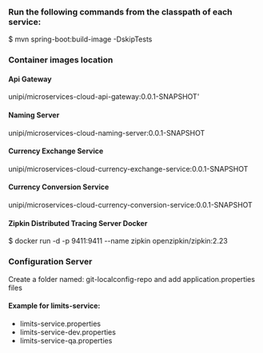 ### Run the following commands from the classpath of each service:
$ mvn spring-boot:build-image -DskipTests

### Container images location
#### Api Gateway
unipi/microservices-cloud-api-gateway:0.0.1-SNAPSHOT'
#### Naming Server
unipi/microservices-cloud-naming-server:0.0.1-SNAPSHOT
#### Currency Exchange Service
unipi/microservices-cloud-currency-exchange-service:0.0.1-SNAPSHOT
#### Currency Conversion Service
unipi/microservices-cloud-currency-conversion-service:0.0.1-SNAPSHOT
#### Zipkin Distributed Tracing Server Docker
$ docker run -d -p 9411:9411 --name zipkin openzipkin/zipkin:2.23

### Configuration Server
Create a folder named: git-localconfig-repo and add application.properties files
#### Example for limits-service:
- limits-service.properties
- limits-service-dev.properties
- limits-service-qa.properties
